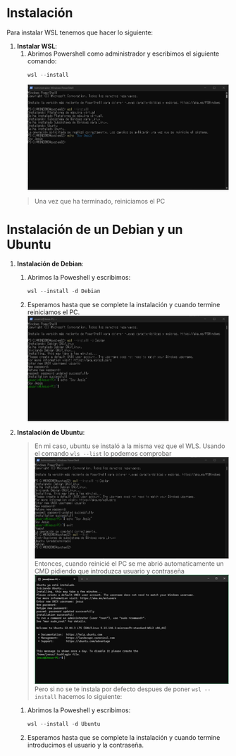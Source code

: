 # Instalación

Para instalar WSL tenemos que hacer lo siguiente:

1. **Instalar WSL**:
   1. Abrimos Powershell como administrador y escribimos el siguiente comando:
      ```powershell
      wsl --install
      ```
      ![Imagen 1](img/img1.png)
    > Una vez que ha terminado, reiniciamos el PC
# Instalación de un Debian y un Ubuntu

1. **Instalación de Debian**:
   1. Abrimos la Poweshell y escribimos:
      ```powershell
      wsl --install -d Debian
      ```
   2. Esperamos hasta que se complete la instalación y cuando termine reiniciamos el PC.
   ![Imagen 2](img/img2.png)

2. **Instalación de Ubuntu**:
   > En mi caso, ubuntu se instaló a la misma vez que el WLS. Usando el comando ```wls --list``` lo podemos comprobar
      ![Imagen 3](img/img3.png)
Entonces, cuando reinicié el PC se me abrió automaticamente un CMD pidiendo que introduzca usuario y contraseña
      ![Imagen 4](img/img4.png)
      Pero si no se te instala por defecto despues de poner ```wsl --install``` hacemos lo siguiente:

   1. Abrimos la Poweshell y escribimos:
      ```powershell
      wsl --install -d Ubuntu
      ```
   2. Esperamos hasta que se complete la instalación y cuando termine introducimos el usuario y la contraseña.
